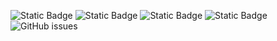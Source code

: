 ![Static Badge](https://img.shields.io/badge/blacklists-60-000000) ![Static Badge](https://img.shields.io/badge/blacklisted-2742622-cc0000) ![Static Badge](https://img.shields.io/badge/whitelisted-2242-00CC00) ![Static Badge](https://img.shields.io/badge/streaming_blacklist-28106-000000) ![GitHub issues](https://img.shields.io/github/issues/fabriziosalmi/blacklists)
